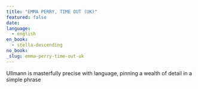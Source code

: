 ```yaml
---
title: "EMMA PERRY, TIME OUT (UK)"
featured: false
date:
language:
  - english
en_book:
  - stella-descending
no_book:
_slug: emma-perry-time-out-uk
---
```


Ullmann is masterfully precise with language, pinning a wealth of detail in a simple phrase

